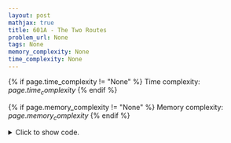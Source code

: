 ```yaml
---
layout: post
mathjax: true
title: 601A - The Two Routes
problem_url: None
tags: None
memory_complexity: None
time_complexity: None
---
```




{% if page.time_complexity != "None" %}
Time complexity: ${{ page.time_complexity }}$
{% endif %}

{% if page.memory_complexity != "None" %}
Memory complexity: ${{ page.memory_complexity }}$
{% endif %}

<details>
<summary>
<p style="display:inline">Click to show code.</p>
</summary>
```cpp
{% raw %}
using namespace std;
using vi = vector<int>;
int const NMAX = 4e2 + 11;
int const INF = 1e9;
int n, gb[NMAX][NMAX], gt[NMAX][NMAX];
int bfs(int g[NMAX][NMAX], int s, int t)
{
    vector<bool> visited(n, false);
    vector<int> d(n);
    queue<int> frontier;
    visited[s] = true;
    frontier.push(s);
    while (not frontier.empty())
    {
        int u = frontier.front();
        frontier.pop();
        if (u == t)
            return d[t];
        for (int v = 0; v < n; ++v)
        {
            if (g[u][v] and not visited[v])
            {
                d[v] = d[u] + 1;
                visited[v] = true;
                frontier.push(v);
            }
        }
    }
    return INF;
}
int main(void)
{
    int m;
    cin >> n >> m;
    for (int i = 0; i < n - 1; ++i)
        for (int j = i + 1; j < n; ++j)
            gb[i][j] = gb[j][i] = true;
    for (int i = 0; i < m; ++i)
    {
        int u, v;
        cin >> u >> v, u--, v--;
        gt[u][v] = gt[v][u] = true;
        gb[u][v] = gb[v][u] = false;
    }
    auto anst = bfs(gt, 0, n - 1);
    auto ansb = bfs(gb, 0, n - 1);
    if (anst == INF or ansb == INF)
        cout << -1 << endl;
    else
        cout << max(anst, ansb) << endl;
    return 0;
}

{% endraw %}
```
</details>


